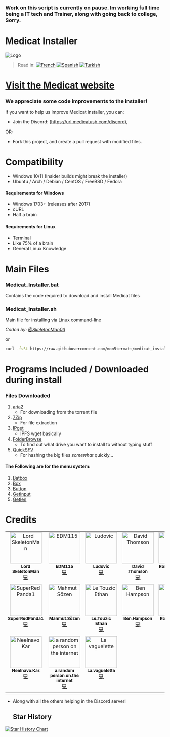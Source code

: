 ### Work on this script is currently on pause. Im working full time being a IT tech and Trainer, along with going back to college, Sorry.

# Medicat Installer
![Logo](icon.png)

> Read in: [![French](https://img.shields.io/badge/French-blue)](README.FR.md) [![Spanish](https://img.shields.io/badge/Spanish-blue)](README.ES.md) [![Turkish](https://img.shields.io/badge/Turkish-blue)](README.TR.md)

# [Visit the Medicat website](https://medicatusb.com/)

### We appreciate some code improvements to the installer!
If you want to help us improve Medicat installer, you can:
* Join the Discord: (https://url.medicatusb.com/discord),

OR:

* Fork this project, and create a pull request with modified files.

# Compatibility
* Windows 10/11 (Insider builds might break the installer)
* Ubuntu / Arch / Debian / CentOS / FreeBSD / Fedora

#### Requirements for Windows
* Windows 1703+ (releases after 2017)
* cURL
* Half a brain

#### Requirements for Linux
* Terminal
* Like 75% of a brain
* General Linux Knowledge 

# Main Files
### Medicat_Installer.bat
Contains the code required to download and install Medicat files

### Medicat_Installer.sh
Main file for installing via Linux command-line

*Coded by: [@SkeletonMan03](https://github.com/SkeletonMan03)*

or

```bash
curl -fsSL https://raw.githubusercontent.com/mon5termatt/medicat_installer/refs/heads/main/Medicat_Installer.sh | bash
```

# Programs Included / Downloaded during install

  ### Files Downloaded
  
  1. [aria2](https://github.com/aria2/aria2)
      * For downloading from the torrent file
  2. [7Zip](https://www.7-zip.org/)
      * For file extraction
  3. [IPget](https://github.com/ipfs/ipget)
      * IPFS wget basically
  4. [FolderBrowse](https://github.com/TheBATeam/FolderBrowse-by-Fatih-Kodak)
      * To find out what drive you want to install to without typing stuff
  5. [QuickSFV](http://www.quicksfv.org/)
      * For hashing the big files *somewhat* quickly...
      
  #### The Following are for the menu system:
  1. [Batbox](https://github.com/TheBATeam/BATBOX-An-Awesome-Batch-Plugin)
  2. [Box](https://github.com/TheBATeam/Box-Function-2.0)
  3. [Button](https://github.com/TheBATeam/Button-Function-2.0-by-Kvc)
  4. [Getinput](https://github.com/TheBATeam/GetInput-By-Aacini)
  5. [Getlen](https://github.com/TheBATeam/Getlen-Function-2.0-by-Kvc)

# Credits

<!-- ALL-CONTRIBUTORS-LIST:START - Do not remove or modify this section -->
<!-- prettier-ignore-start -->
<!-- markdownlint-disable -->
<table>
  <tbody>
    <tr>
      <td align="center" valign="top" width="14.28%"><a href="https://github.com/SkeletonMan03"><img src="https://avatars.githubusercontent.com/u/96273359?v=4?s=100" width="100px;" alt="Lord SkeletonMan"/><br /><sub><b>Lord SkeletonMan</b></sub></a><br /><a href="#code-SkeletonMan03" title="Code">💻</a></td>
      <td align="center" valign="top" width="14.28%"><a href="http://edm115.dev"><img src="https://avatars.githubusercontent.com/u/82015596?v=4?s=100" width="100px;" alt="EDM115"/><br /><sub><b>EDM115</b></sub></a><br /><a href="#code-EDM115" title="Code">💻</a></td>
      <td align="center" valign="top" width="14.28%"><a href="https://github.com/Ludo-code"><img src="https://avatars.githubusercontent.com/u/56892223?v=4?s=100" width="100px;" alt="Ludovic"/><br /><sub><b>Ludovic</b></sub></a><br /><a href="#code-Ludo-code" title="Code">💻</a></td>
      <td align="center" valign="top" width="14.28%"><a href="https://github.com/Manganar"><img src="https://avatars.githubusercontent.com/u/22703860?v=4?s=100" width="100px;" alt="David Thomson"/><br /><sub><b>David Thomson</b></sub></a><br /><a href="#code-Manganar" title="Code">💻</a></td>
      <td align="center" valign="top" width="14.28%"><a href="https://dablog.pages.dev"><img src="https://avatars.githubusercontent.com/u/42101257?v=4?s=100" width="100px;" alt="Ronald Cantillo"/><br /><sub><b>Ronald Cantillo</b></sub></a><br /><a href="#code-Rooyca" title="Code">💻</a></td>
      <td align="center" valign="top" width="14.28%"><a href="https://github.com/Samega7Cattac"><img src="https://avatars.githubusercontent.com/u/25128554?v=4?s=100" width="100px;" alt="Samega7Cattac"/><br /><sub><b>Samega7Cattac</b></sub></a><br /><a href="#code-Samega7Cattac" title="Code">💻</a></td>
      <td align="center" valign="top" width="14.28%"><a href="https://github.com/Sipper1236"><img src="https://avatars.githubusercontent.com/u/82241081?v=4?s=100" width="100px;" alt="Sipping "/><br /><sub><b>Sipping </b></sub></a><br /><a href="#code-Sipper1236" title="Code">💻</a></td>
    </tr>
    <tr>
      <td align="center" valign="top" width="14.28%"><a href="https://github.com/SuperRedPanda1"><img src="https://avatars.githubusercontent.com/u/120546867?v=4?s=100" width="100px;" alt="SuperRedPanda1"/><br /><sub><b>SuperRedPanda1</b></sub></a><br /><a href="#code-SuperRedPanda1" title="Code">💻</a></td>
      <td align="center" valign="top" width="14.28%"><a href="https://github.com/Teknoist"><img src="https://avatars.githubusercontent.com/u/37031361?v=4?s=100" width="100px;" alt="Mahmut Sözen"/><br /><sub><b>Mahmut Sözen</b></sub></a><br /><a href="#code-Teknoist" title="Code">💻</a></td>
      <td align="center" valign="top" width="14.28%"><a href="https://github.com/Wyzzro"><img src="https://avatars.githubusercontent.com/u/57268445?v=4?s=100" width="100px;" alt="Le Touzic Ethan"/><br /><sub><b>Le Touzic Ethan</b></sub></a><br /><a href="#code-Wyzzro" title="Code">💻</a></td>
      <td align="center" valign="top" width="14.28%"><a href="http://benhampson.co.uk"><img src="https://avatars.githubusercontent.com/u/77866043?v=4?s=100" width="100px;" alt="Ben Hampson"/><br /><sub><b>Ben Hampson</b></sub></a><br /><a href="#code-ben-hampson" title="Code">💻</a></td>
      <td align="center" valign="top" width="14.28%"><a href="https://fedoraproject.org/wiki/User:Eclipseo"><img src="https://avatars.githubusercontent.com/u/30413512?v=4?s=100" width="100px;" alt="Robert-André Mauchin"/><br /><sub><b>Robert-André Mauchin</b></sub></a><br /><a href="#code-eclipseo" title="Code">💻</a></td>
      <td align="center" valign="top" width="14.28%"><a href="https://github.com/id3v1669"><img src="https://avatars.githubusercontent.com/u/57532211?v=4?s=100" width="100px;" alt="id3v1669"/><br /><sub><b>id3v1669</b></sub></a><br /><a href="#code-id3v1669" title="Code">💻</a></td>
      <td align="center" valign="top" width="14.28%"><a href="http://link.itrio.pet"><img src="https://avatars.githubusercontent.com/u/15737258?v=4?s=100" width="100px;" alt="Itrio"/><br /><sub><b>Itrio</b></sub></a><br /><a href="#code-itsitrio" title="Code">💻</a></td>
    </tr>
    <tr>
      <td align="center" valign="top" width="14.28%"><a href="https://github.com/keelnar"><img src="https://avatars.githubusercontent.com/u/198622?v=4?s=100" width="100px;" alt="Neelnavo Kar"/><br /><sub><b>Neelnavo Kar</b></sub></a><br /><a href="#code-keelnar" title="Code">💻</a></td>
      <td align="center" valign="top" width="14.28%"><a href="https://github.com/randompersononinternet69"><img src="https://avatars.githubusercontent.com/u/107446530?v=4?s=100" width="100px;" alt="a random person on the internet"/><br /><sub><b>a random person on the internet</b></sub></a><br /><a href="#code-randompersononinternet69" title="Code">💻</a></td>
      <td align="center" valign="top" width="14.28%"><a href="https://github.com/shenqingyi9"><img src="https://avatars.githubusercontent.com/u/37582641?v=4?s=100" width="100px;" alt="La vaguelette"/><br /><sub><b>La vaguelette</b></sub></a><br /><a href="#code-shenqingyi9" title="Code">💻</a></td>
    </tr>
  </tbody>
</table>

<!-- markdownlint-restore -->
<!-- prettier-ignore-end -->

<!-- ALL-CONTRIBUTORS-LIST:END -->

* Along with all the others helping in the Discord server!

  ## Star History

<a href="https://star-history.com/#mon5termatt/medicat_installer&Date">
 <picture>
   <source media="(prefers-color-scheme: dark)" srcset="https://api.star-history.com/svg?repos=mon5termatt/medicat_installer&type=Date&theme=dark" />
   <source media="(prefers-color-scheme: light)" srcset="https://api.star-history.com/svg?repos=mon5termatt/medicat_installer&type=Date" />
   <img alt="Star History Chart" src="https://api.star-history.com/svg?repos=mon5termatt/medicat_installer&type=Date" />
 </picture>
</a>
